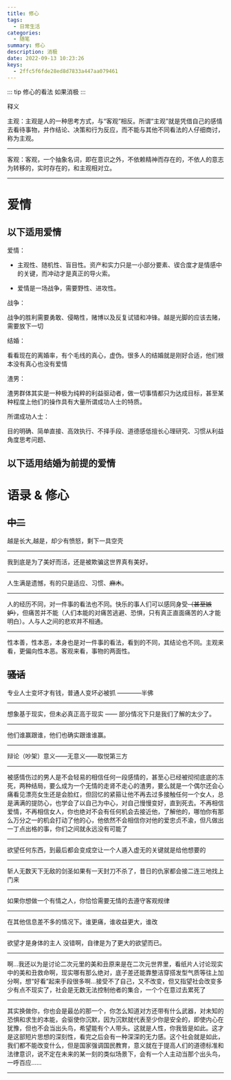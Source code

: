 ```yaml
---
title: 修心
tags:
  - 日常生活
categories:
  - 随笔
summary: 修心
description: 消极
date: 2022-09-13 10:23:26
keys:
  - 2ffc5f6fde28ed8d7833a447aa079461
---
```


::: tip 修心的看法
   如果消极
:::

<!-- more -->


释义

主观：主观是人的一种思考方式，与“客观”相反。所谓“主观”就是凭借自己的感情去看待事物，并作结论、决策和行为反应，而不能与其他不同看法的人仔细商讨，称为主观。

---

客观：客观，一个抽象名词，即在意识之外，不依赖精神而存在的，不依人的意志为转移的，实时存在的，和主观相对立。

---

# 爱情
## 以下适用爱情

爱情：

- 主观性、随机性、盲目性。资产和实力只是一小部分要素、锲合度才是情感中的关键，而冲动才是真正的导火索。

- 爱情是一场战争，需要野性、进攻性。



战争：

战争的胜利需要勇敢、侵略性，赌博以及反复试错和冲锋。越是光脚的应该去赌，需要放下一切



结婚：

看看现在的离婚率，有个毛线的真心，虚伪。很多人的结婚就是刚好合适，他们根本没有真心也没有爱情



渣男：

渣男群体其实是一种极为纯粹的利益驱动者，做一切事情都只为达成目标，甚至某种程度上他们的操作具有大量所谓成功人士的特质。



所谓成功人士：

目的明确、简单直接、高效执行、不择手段、道德感低擅长心理研究、习惯从利益角度思考问题、



## 以下适用结婚为前提的爱情


# 语录 & 修心



## ~~中二~~

越是长大,越是，却少有愤怒，剩下一具空壳

---

我到底是为了美好而活，还是被欺骗这世界真有美好。

---

人生满是遗憾，有的只是适应、习惯、~~麻木~~。

---

人的经历不同，对一件事的看法也不同。快乐的事人们可以感同身受~~（甚至嫉妒）~~，但痛苦并不能（人们本能的对痛苦逃避、恐惧，只有真正直面痛苦的人才能明白）。人与人之间的悲欢并不相通。

---

性本善，性本恶，本身也是对一件事的看法，看到的不同，其结论也不同。主观来看，更偏向性本恶。客观来看，事物的两面性。



## ~~骚话~~

专业人士变坏才有钱，普通人变坏必被抓 ————半佛

---

想象基于现实，但未必真正高于现实  ——  部分情况下只是我们了解的太少了。

---

他们谁赢跟谁，他们也确实跟谁谁赢。

---

辩论（吵架）意义——无意义——取悦第三方

---

被感情伤过的男人是不会轻易的相信任何一段感情的，甚至心已经被彻彻底底的冻死，两种结局，要么成为一个无情的走肾不走心的渣男，要么就是一个偶尔还会心痛看见漂亮女生还是会脸红，但回忆的紧箍让他不再去过多接触任何一个女人，总是满满的提防心，也学会了以自己为中心，对自己慢慢变好，直到死去。不再相信爱情，不再相信女人，你也绝对不会有任何机会去接近他，了解他的，哪怕你有那么万分之一的机会打动了他的心，他依然不会相信你对他的爱忠贞不渝，但凡做出一丁点出格的事，你们之间就永远没有可能了

---

欲望任何东西，到最后都会变成空让一个人遁入虚无的关键就是给他想要的

---

斩人无数天下无敌的剑圣如果有一天封刀不杀了，昔日的仇家都会接二连三地找上门来

---

如果你想做一个有情之人，你恰恰需要无情的去遵守客观规律

---

在其他信息差不多的情况下。谁更痛，谁收益更大，谁改

---

欲望才是身体的主人
没错啊，自律是为了更大的欲望而已。

---

啊…我还以为是讨论二次元里的美和丑原来是在二次元世界里，看纸片人讨论现实中的美和丑救命啊，现实哪有那么绝对，底子差还能靠整洁穿搭发型气质等往上加分啊，想“好看”起来手段很多啊…接受不了自己，又不改变，但又指望社会改变多少有点不现实了，社会是无数无法控制他者的集合，一个个在意过去累死了

---

其实换做你，你也会是最怂的那一个，你怎么知道对方还带有什么武器，对未知的恐惧和求生的本能，会驱使你沉默，因为沉默就代表至少你是安全的，即使内心在犹豫，但也不会当出头鸟，希望能有个人带头。这就是人性，你我皆是如此。这才是这部短片思想的深刻性，看完之后会有一种深深的无力感。这个社会就是如此，我们都不能改变什么，但是国家强调国民教育，意义就在于提高人们的道德标准和法律意识，说不定在未来的某一刻的类似场景下，会有一个人主动当那个出头鸟，一呼百应……

---

